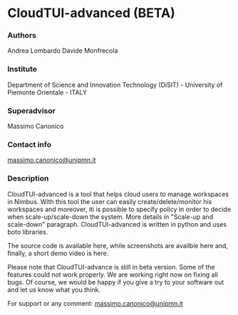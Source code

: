 # CloudTUI-advanced (BETA)

### Authors
Andrea Lombardo
Davide Monfrecola

### Institute
Department of Science and Innovation Technology (DiSIT) - University of Piemonte Orientale - ITALY

### Superadvisor
Massimo Canonico

### Contact info
massimo.canonico@unipmn.it

### Description
CloudTUI-advanced is a tool that helps cloud users to manage workspaces in Nimbus. With this tool the user can easily
create/delete/monitor his workspaces and moreover, iti is possible to specify policy in order to decide when scale-up/scale-down the system. More details in "Scale-up and scale-down" paragraph. CloudTUI-advanced is written in python and uses boto libraries.

The source code is available here, while screenshots are availble here and, finally, a short demo video is here.

Please note that CloudTUI-advance is still in beta version. Some of the features could not work properly. We are working right now on fixing all bugs. Of course, we would be happy if you give a try to your software out and let us know what you think.

For support or any comment: massimo.canonico@unipmn.it